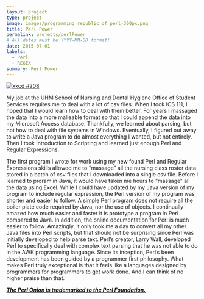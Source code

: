 ```yaml
---
layout: project
type: project
image: images/programming_republic_of_perl-300px.png
title: Perl Power
permalink: projects/perlPower
# All dates must be YYYY-MM-DD format!
date: 2015-07-01
labels:
  - Perl
  - REGEX
summary: Perl Power
---
```



[<img class="ui medium right floated rounded image" src="https://imgs.xkcd.com/comics/regular_expressions.png" alt="xkcd #208">](https://xkcd.com/208/)


My job at the UHM School of Nursing and Dental Hygiene Office of Student Services requires me to deal with a lot of csv files.  When I took ICS 111, I hoped that I would learn how to deal with them better.  For years I massaged the data into a more malleable format so that I could append the data into my Microsoft Access database.  Thankfully, we learned about parsing, but not how to deal with file systems in Windows.  Eventually, I figured out away to write a Java program to do almost everything I wanted, but not entirely.  Then I took Introduction to Scripting and learned just enough Perl and Regular Expressions.


The first program I wrote for work using my new found Perl and Regular Expressions skills allowed me to “massage” all the nursing class roster data stored in a batch of csv files that I downloaded into a single csv file.  Before I learned to proram in Java, it would have taken me hours to “massage” all the data using Excel. While I could have updated by my Java version of my program to include regular expression, the Perl version of my program was shorter and easier to follow.  A simple Perl program does not require all the boiler plate code required by Java, nor the use of objects.  I continually amazed how much easier and faster it is prototype a program in Perl compared to Java.  In addition, the online documentation for Perl is much easier to follow.  Amazingly, it only took me a day to convert all my other Java files into Perl scripts, but that should not be surprising since Perl was initially developed to help parse text.  Perl’s creator, Larry Wall, developed Perl to specifically deal with complex text parsing that he was not able to do in the AWK programming language.  Since its inception, Perl’s been development has been guided by a programmer first philosophy.  What makes Perl truly exceptional is that it feels like a languages designed by programmers for programmers to get work done.  And I can think of no higher praise than that.


[***The Perl Onion is trademarked to the Perl Foundation.***](https://www.perl.org/)
